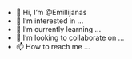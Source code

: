 - 👋 Hi, I’m @Emillijanas
- 👀 I’m interested in ...
- 🌱 I’m currently learning ...
- 💞️ I’m looking to collaborate on ...
- 📫 How to reach me ...

<!---
Emillijanas/Emillijanas is a ✨ special ✨ repository because its `README.md` (this file) appears on your GitHub profile.
You can click the Preview link to take a look at your changes.
--->
